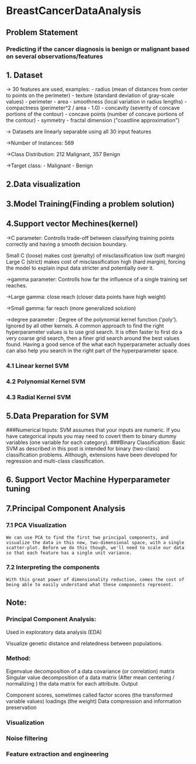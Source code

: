 # BreastCancerDataAnalysis
## Problem Statement
### Predicting if the cancer diagnosis is benign or malignant based on several observations/features
## 1. Dataset
-> 30 features are used, examples: - radius (mean of distances from center to points on the perimeter) - texture (standard deviation of gray-scale values) - perimeter - area - smoothness (local variation in radius lengths) - compactness (perimeter^2 / area - 1.0) - concavity (severity of concave portions of the contour) - concave points (number of concave portions of the contour) - symmetry - fractal dimension ("coastline approximation")

-> Datasets are linearly separable using all 30 input features

->Number of Instances: 569

->Class Distribution: 212 Malignant, 357 Benign

->Target class: - Malignant - Benign
## 2.Data visualization
## 3.Model Training(Finding a problem solution)
## 4.Support vector Mechines(kernel)
->C parameter: Controlls trade-off between classifying training points correctly and having a smooth decision boundary.

Small C (loose) makes cost (penalty) of misclassification low (soft margin)
Large C (strict) makes cost of misclassification high (hard margin), forcing the model to explain input data stricter and potentially over it.

->gamma parameter: Controlls how far the influence of a single training set reaches.

->Large gamma: close reach (closer data points have high weight)

->Small gamma: far reach (more generalized solution)

->degree parameter : Degree of the polynomial kernel function ('poly'). Ignored by all other kernels.
A common approach to find the right hyperparameter values is to use grid search. It is often faster to first do a very coarse grid search, then a finer grid search around the best values found. Having a good sence of the what each hyperparameter actually does can also help you search in the right part of the hyperparameter space.
### 4.1 Linear kernel SVM
### 4.2 Polynomial Kernel SVM
### 4.3 Radial Kernel SVM

## 5.Data Preparation for SVM
###Numerical Inputs: SVM assumes that your inputs are numeric. If you have categorical inputs you may need to covert them to binary dummy variables (one variable for each category).
###Binary Classification: Basic SVM as described in this post is intended for binary (two-class) classification problems. Although, extensions have been developed for regression and multi-class classification.
## 6. Support Vector Machine Hyperparameter tuning
## 7.Principal Component Analysis
### 7.1 PCA Visualization
    We can use PCA to find the first two principal components, and visualize the data in this new, two-dimensional space, with a single scatter-plot. Before we do this though, we'll need to scale our data so that each feature has a single unit variance.
### 7.2 Interpreting the components
    With this great power of dimensionality reduction, comes the cost of being able to easily understand what these components represent.
## Note:
### Principal Component Analysis:

Used in exploratory data analysis (EDA)

Visualize genetic distance and relatedness between populations.

### Method:

Eigenvalue decomposition of a data covariance (or correlation) matrix
Singular value decomposition of a data matrix (After mean centering / normalizing ) the data matrix for each attribute.
Output

Component scores, sometimes called factor scores (the transformed variable values)
loadings (the weight)
Data compression and information preservation

### Visualization

### Noise filtering

### Feature extraction and engineering